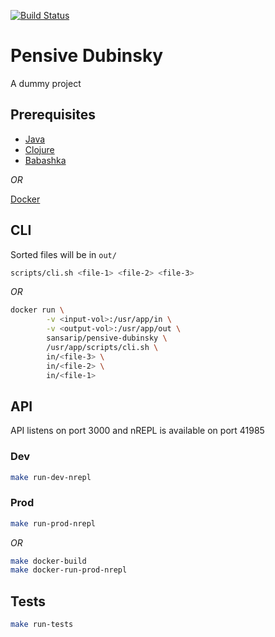 [![Build Status](https://travis-ci.com/sansarip/pensive-dubinsky.svg?branch=main)](https://travis-ci.com/sansarip/pensive-dubinsky)

# Pensive Dubinsky

A dummy project

## Prerequisites

* [Java](https://openjdk.java.net/install/)
* [Clojure](https://clojure.org/guides/getting_started)
* [Babashka](https://github.com/babashka/babashka)

_OR_

[Docker](https://www.docker.com/get-started)

## CLI

Sorted files will be in `out/`

```sh
scripts/cli.sh <file-1> <file-2> <file-3>
```

_OR_

```sh
docker run \
		-v <input-vol>:/usr/app/in \
		-v <output-vol>:/usr/app/out \
		sansarip/pensive-dubinsky \
		/usr/app/scripts/cli.sh \
		in/<file-3> \
		in/<file-2> \
		in/<file-1>
```

## API

API listens on port 3000 and nREPL is available on port 41985

### Dev

```sh
make run-dev-nrepl
```

### Prod

```sh
make run-prod-nrepl
```

_OR_

```sh
make docker-build
make docker-run-prod-nrepl
```

## Tests

```sh
make run-tests
```